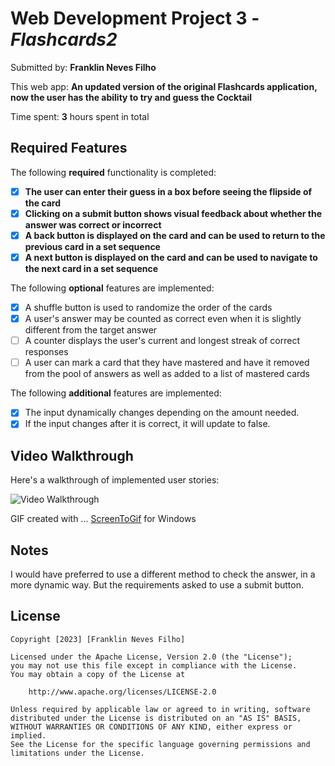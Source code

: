 # Web Development Project 3 - *Flashcards2*

Submitted by: **Franklin Neves Filho**

This web app: **An updated version of the original Flashcards application, now the user has the ability to try and guess the Cocktail**

Time spent: **3** hours spent in total

## Required Features

The following **required** functionality is completed:

- [X] **The user can enter their guess in a box before seeing the flipside of the card**
- [X] **Clicking on a submit button shows visual feedback about whether the answer was correct or incorrect**
- [X] **A back button is displayed on the card and can be used to return to the previous card in a set sequence**
- [X] **A next button is displayed on the card and can be used to navigate to the next card in a set sequence**

The following **optional** features are implemented:

- [X] A shuffle button is used to randomize the order of the cards
- [X] A user's answer may be counted as correct even when it is slightly different from the target answer
- [ ] A counter displays the user's current and longest streak of correct responses
- [ ] A user can mark a card that they have mastered and have it removed from the pool of answers as well as added to a list of mastered cards

The following **additional** features are implemented:

* [X] The input dynamically changes depending on the amount needed.
* [X] If the input changes after it is correct, it will update to false.

## Video Walkthrough

Here's a walkthrough of implemented user stories:
<!-- Replace this with whatever GIF tool you used! -->
<img src='https://i.imgur.com/aT0Y3IO.gif' title='Video Walkthrough' width='' alt='Video Walkthrough' />

GIF created with ...
[ScreenToGif](https://www.screentogif.com/) for Windows

## Notes

I would have preferred to use a different method to check the answer, in a more dynamic way. But the requirements asked to use a submit button.

## License

    Copyright [2023] [Franklin Neves Filho]

    Licensed under the Apache License, Version 2.0 (the "License");
    you may not use this file except in compliance with the License.
    You may obtain a copy of the License at

        http://www.apache.org/licenses/LICENSE-2.0

    Unless required by applicable law or agreed to in writing, software
    distributed under the License is distributed on an "AS IS" BASIS,
    WITHOUT WARRANTIES OR CONDITIONS OF ANY KIND, either express or implied.
    See the License for the specific language governing permissions and
    limitations under the License.